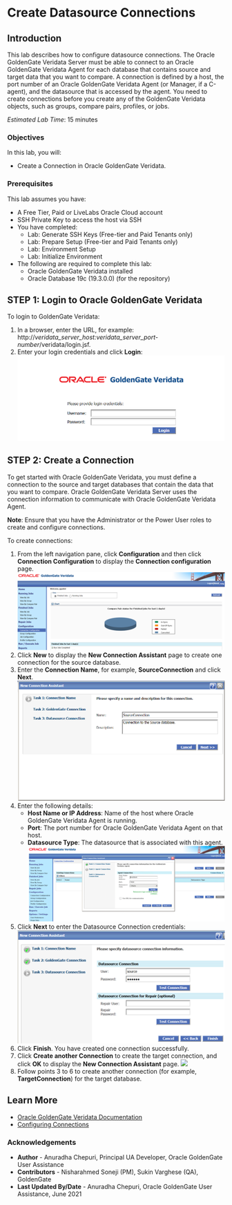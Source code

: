 # Create Datasource Connections

## Introduction
This lab describes how to configure datasource connections. The Oracle GoldenGate Veridata  Server must be able to connect to an Oracle GoldenGate Veridata Agent for each database that contains source and target data that you want to compare. A connection is defined by a host, the port number of an Oracle GoldenGate Veridata Agent (or Manager, if a C-agent), and the datasource that is accessed by the agent. You need to create connections before you create any of the GoldenGate Veridata objects, such as groups, compare pairs, profiles, or jobs.

*Estimated Lab Time*: 15 minutes

### Objectives
In this lab, you will:
* Create a Connection in Oracle GoldenGate Veridata.

### Prerequisites
This lab assumes you have:

* A Free Tier, Paid or LiveLabs Oracle Cloud account
* SSH Private Key to access the host via SSH
* You have completed:
    * Lab: Generate SSH Keys (Free-tier and Paid Tenants only)
    * Lab: Prepare Setup (Free-tier and Paid Tenants only)
    * Lab: Environment Setup
    * Lab: Initialize Environment
* The following are required to complete this lab:
    * Oracle GoldenGate Veridata installed
    * Oracle Database 19c (19.3.0.0) (for the repository)

## **STEP 1:** Login to Oracle GoldenGate Veridata
  To login to GoldenGate Veridata:
  1. In a browser, enter the URL, for example: http://*veridata_server_host:veridata_server_port-number*/veridata/login.jsf.
  2. Enter your login credentials and click **Login**:
      ![](./images/1-login-veridata.png " ")

## **STEP 2:** Create a Connection
To get started with Oracle GoldenGate Veridata, you must define a connection to the source and target databases that contain the data that you want to compare. Oracle GoldenGate Veridata Server uses the connection information to communicate with Oracle GoldenGate Veridata Agent.

**Note**: Ensure that you have the Administrator or the Power User roles to create and configure connections.

To create connections:
1. From the left navigation pane, click **Configuration** and then click **Connection Configuration** to display the **Connection configuration** page.
    ![](./images/2-connection-configuration.png " ")
2. Click **New** to display the **New Connection Assistant** page to create one connection for the source database.
3. Enter the **Connection Name**, for example, **SourceConnection** and click **Next**.
    ![](./images/3-connection-name-description.png " ")
4. Enter the following details:
    * **Host Name or IP Address**: Name of the host where Oracle GoldenGate Veridata Agent is running.
    * **Port**: The port number for Oracle GoldenGate Veridata Agent on that host.
    * **Datasource Type**: The datasource that is associated with this agent.
      ![](./images/4-new-connection-assistant.png " ")
5. Click **Next** to enter the Datasource Connection credentials:
    ![](./images/5-new-connection-assistant-datasource-credentials.png " ")
6. Click **Finish**.
  You have created one connection successfully.
7. Click **Create another Connection** to create the target connection, and click **OK** to display the **New Connection Assistant** page.
  ![](./images/5-new-connection-assistant-create-another-connection.png " ")
7. Follow points 3 to 6 to create another connection (for example, **TargetConnection**) for the target database.


## Learn More

* [Oracle GoldenGate Veridata Documentation](https://docs.oracle.com/en/middleware/goldengate/veridata/12.2.1.4/index.html)
* [Configuring Connections](https://docs.oracle.com/en/middleware/goldengate/veridata/12.2.1.4/gvdug/configure-workflow-objects.html#GUID-75005B4D-5C24-4467-A68B-1FE66A168905)

### Acknowledgements
* **Author** - Anuradha Chepuri, Principal UA Developer, Oracle GoldenGate User Assistance
* **Contributors** -  Nisharahmed Soneji (PM), Sukin Varghese (QA), GoldenGate
* **Last Updated By/Date** - Anuradha Chepuri, Oracle GoldenGate User Assistance, June 2021
